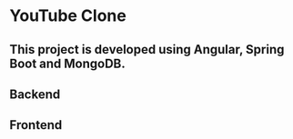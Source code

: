 # YouTube Clone 
## This project is developed using Angular, Spring Boot and MongoDB.

## Backend




## Frontend
 


